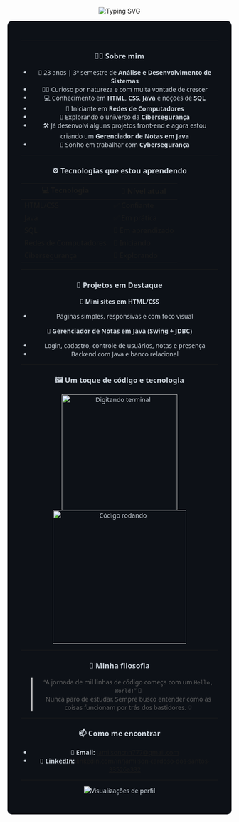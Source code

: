 <!-- TÍTULO DIGITADO -->
<p align="center">
  <img src="https://readme-typing-svg.demolab.com?font=Fira+Code&pause=1000&color=00FF00&center=true&vCenter=true&width=435&lines=Oi%2C+eu+sou+o+Jamilson!;Full+Stack+em+Constru%C3%A7%C3%A3o+%F0%9F%92%BB;Apaixonado+por+tecnologia+e+cyberseguran%C3%A7a+%F0%9F%94%92" alt="Typing SVG" />
</p>

<div align="center" style="background-color:#0d1117; padding: 30px; border-radius: 10px; color: #c9d1d9; font-family: 'Segoe UI', 'Comic Sans MS', Tahoma, Geneva, Verdana, sans-serif;">

---

### 👨‍💻 Sobre mim

- 🧒 23 anos | 3º semestre de **Análise e Desenvolvimento de Sistemas**
- 👨‍💻 Curioso por natureza e com muita vontade de crescer
- 💻 Conhecimento em **HTML**, **CSS**, **Java** e noções de **SQL**
- 📡 Iniciante em **Redes de Computadores**
- 🔐 Explorando o universo da **Cibersegurança**
- 🛠️ Já desenvolvi alguns projetos front-end e agora estou criando um **Gerenciador de Notas em Java**
- 🎯 Sonho em trabalhar com **Cybersegurança**

---

### ⚙️ Tecnologias que estou aprendendo

| 💻 Tecnologia        | 🔧 Nível atual        |
|----------------------|------------------------|
| HTML/CSS             | ✅ Confiante           |
| Java                 | ✅ Em prática          |
| SQL                  | 🧪 Em aprendizado      |
| Redes de Computadores| 🚀 Iniciando           |
| Cibersegurança       | 🌱 Explorando          |

---

### 💼 Projetos em Destaque

📌 **Mini sites em HTML/CSS**  
- Páginas simples, responsivas e com foco visual

📌 **Gerenciador de Notas em Java (Swing + JDBC)**  
- Login, cadastro, controle de usuários, notas e presença  
- Backend com Java e banco relacional

---

### 🖼️ Um toque de código e tecnologia

<p align="center">
  <img src="https://media.giphy.com/media/qgQUggAC3Pfv687qPC/giphy.gif" width="260" alt="Digitando terminal" />
  <img src="https://media.giphy.com/media/f3iwJFOVOwuy7K6FFw/giphy.gif" width="300" alt="Código rodando"
</p>

---

### 🧠 Minha filosofia

> “A jornada de mil linhas de código começa com um `Hello, World!`” 💬  
> Nunca paro de estudar. Sempre busco entender como as coisas funcionam por trás dos bastidores. 💡

---

### 📫 Como me encontrar

- 📧 **Email:** jamilsoncnn777@gmail.com  
- 💼 **LinkedIn:** [linkedin.com/in/jamilson-cardoso-dos-santos-33526a332](https://www.linkedin.com/in/jamilson-cardoso-dos-santos-33526a332/)

---

<p align="center">
  <img src="https://komarev.com/ghpvc/?username=jamilsoncardoso&style=flat-square&color=blue" alt="Visualizações de perfil"/>
</p>

</div>
